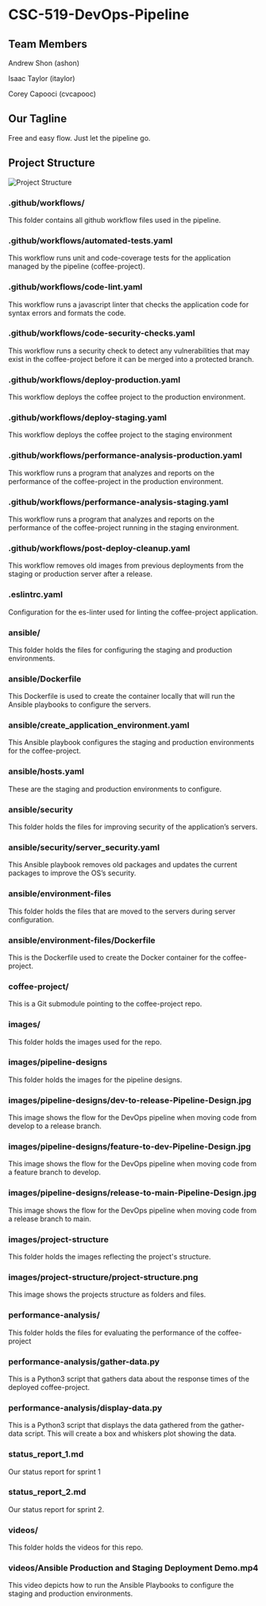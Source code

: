 # CSC-519-DevOps-Pipeline

## Team Members

Andrew Shon (ashon)

Isaac Taylor (itaylor)

Corey Capooci (cvcapooc)

## Our Tagline
Free and easy flow. Just let the pipeline go.

## Project Structure

![Project Structure](images/project-structure/project-structure.png)

### .github/workflows/

This folder contains all github workflow files used in the pipeline.

### .github/workflows/automated-tests.yaml

This workflow runs unit and code-coverage tests for the application managed by the pipeline (coffee-project).

### .github/workflows/code-lint.yaml

This workflow runs a javascript linter that checks the application code for syntax errors and formats the code.

### .github/workflows/code-security-checks.yaml

This workflow runs a security check to detect any vulnerabilities that may exist in the
coffee-project before it can be merged into  a protected branch.

### .github/workflows/deploy-production.yaml

This workflow deploys the coffee project to the production environment.

### .github/workflows/deploy-staging.yaml

This workflow deploys the coffee project to the staging environment

### .github/workflows/performance-analysis-production.yaml

This workflow runs a program that analyzes and reports on the performance of the coffee-project  in the production environment.

### .github/workflows/performance-analysis-staging.yaml

This workflow runs a program that analyzes and reports on the performance of the coffee-project running in the staging environment.

### .github/workflows/post-deploy-cleanup.yaml

This workflow removes old images from previous deployments from the staging or production server after a release.

### .eslintrc.yaml

Configuration for the es-linter used for linting the coffee-project application.

### ansible/
This folder holds the files for configuring the staging and production environments.

### ansible/Dockerfile

This Dockerfile is used to create the container locally that will run the Ansible playbooks to configure the servers.

### ansible/create_application_environment.yaml

This Ansible playbook configures the staging and production environments for the coffee-project.

### ansible/hosts.yaml

These are the staging and production environments to configure.

### ansible/security 

This folder holds the files for improving security of the application’s servers.

### ansible/security/server_security.yaml

This Ansible playbook removes old packages and updates the current packages to improve the OS’s security.

### ansible/environment-files

This folder holds the files that are moved to the servers during server configuration.

### ansible/environment-files/Dockerfile

This is the Dockerfile used to create the Docker container for the coffee-project.

### coffee-project/

This is a Git submodule pointing to the coffee-project repo.

### images/

This folder holds the images used for the repo.

### images/pipeline-designs

This folder holds the images for the pipeline designs. 

### images/pipeline-designs/dev-to-release-Pipeline-Design.jpg

This image shows the flow for the DevOps pipeline when moving code from develop to a release branch.

### images/pipeline-designs/feature-to-dev-Pipeline-Design.jpg

This image shows the flow for the DevOps pipeline when moving code from a feature branch to develop.

### images/pipeline-designs/release-to-main-Pipeline-Design.jpg

This image shows the flow for the DevOps pipeline when moving code from a release branch to main.

### images/project-structure

This folder holds the images reflecting the project's structure. 

### images/project-structure/project-structure.png

This image shows the projects structure as folders and files.

### performance-analysis/

This folder holds the files for evaluating the performance of the coffee-project

### performance-analysis/gather-data.py

This is a Python3 script that gathers data about the response times of the deployed coffee-project.

### performance-analysis/display-data.py

This is a Python3 script that displays the data gathered from the gather-data script. This will create a box and whiskers plot showing the data.

### status_report_1.md

Our status report for sprint 1

### status_report_2.md

Our status report for sprint 2.

### videos/

This folder holds the videos for this repo.

### videos/Ansible Production and Staging Deployment Demo.mp4

This video depicts how to run the Ansible Playbooks to configure the staging and production environments.
